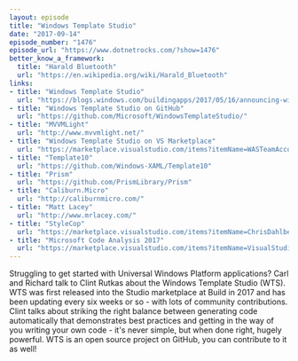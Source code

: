 ```yaml
---
layout: episode
title: "Windows Template Studio"
date: "2017-09-14"
episode_number: "1476"
episode_url: "https://www.dotnetrocks.com/?show=1476"
better_know_a_framework:
  title: "Harald Bluetooth"
  url: "https://en.wikipedia.org/wiki/Harald_Bluetooth"
links:
- title: "Windows Template Studio"
  url: "https://blogs.windows.com/buildingapps/2017/05/16/announcing-windows-template-studio/"
- title: "Windows Template Studio on GitHub"
  url: "https://github.com/Microsoft/WindowsTemplateStudio/"
- title: "MVVMLight"
  url: "http://www.mvvmlight.net/"
- title: "Windows Template Studio on VS Marketplace"
  url: "https://marketplace.visualstudio.com/items?itemName=WASTeamAccount.WindowsTemplateStudio"
- title: "Template10"
  url: "https://github.com/Windows-XAML/Template10"
- title: "Prism"
  url: "https://github.com/PrismLibrary/Prism"
- title: "Caliburn.Micro"
  url: "http://caliburnmicro.com/"
- title: "Matt Lacey"
  url: "http://www.mrlacey.com/"
- title: "StyleCop"
  url: "https://marketplace.visualstudio.com/items?itemName=ChrisDahlberg.StyleCop"
- title: "Microsoft Code Analysis 2017"
  url: "https://marketplace.visualstudio.com/items?itemName=VisualStudioPlatformTeam.MicrosoftCodeAnalysis2017"
---
```


Struggling to get started with Universal Windows Platform applications? Carl and Richard talk to Clint Rutkas about the Windows Template Studio (WTS). WTS was first released into the Studio marketplace at Build in 2017 and has been updating every six weeks or so - with lots of community contributions. Clint talks about striking the right balance between generating code automatically that demonstrates best practices and getting in the way of you writing your own code - it's never simple, but when done right, hugely powerful. WTS is an open source project on GitHub, you can contribute to it as well!
